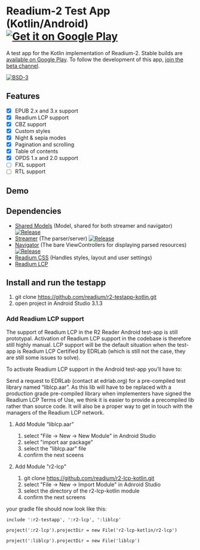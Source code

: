# Readium-2 Test App (Kotlin/Android) <a href='https://play.google.com/store/apps/details?id=org.readium.r2reader'><img alt='Get it on Google Play' src='https://play.google.com/intl/en_us/badges/images/badge_new.png'/></a>

A test app for the Kotlin implementation of Readium-2. Stable builds are [available on Google Play](https://play.google.com/store/apps/details?id=org.readium.r2reader). To follow the development of this app, [join the beta channel](https://play.google.com/apps/testing/org.readium.r2reader).

[![BSD-3](https://img.shields.io/badge/License-BSD--3-brightgreen.svg)](https://opensource.org/licenses/BSD-3-Clause)

## Features

- [x] EPUB 2.x and 3.x support
- [x] Readium LCP support
- [x] CBZ support
- [x] Custom styles
- [x] Night & sepia modes
- [x] Pagination and scrolling
- [x] Table of contents
- [x] OPDS 1.x and 2.0 support
- [ ] FXL support
- [ ] RTL support

## Demo


## Dependencies

- [Shared Models](https://github.com/readium/r2-shared-kotlin) (Model, shared for both streamer and navigator) [![Release](https://jitpack.io/v/readium/r2-shared-kotlin.svg)](https://jitpack.io/#readium/r2-shared-kotlin)
- [Streamer](https://github.com/readium/r2-streamer-kotlin) (The parser/server) [![Release](https://jitpack.io/v/readium/r2-streamer-kotlin.svg)](https://jitpack.io/#readium/r2-streamer-kotlin) 
- [Navigator](https://github.com/readium/r2-navigator-kotlin) (The bare ViewControllers for displaying parsed resources) [![Release](https://jitpack.io/v/readium/r2-navigator-kotlin.svg)](https://jitpack.io/#readium/r2-navigator-kotlin)
- [Readium CSS](https://github.com/readium/readium-css) (Handles styles, layout and user settings)
- [Readium LCP](https://github.com/readium/r2-lcp-kotlin) 


## Install and run the testapp

1. git clone https://github.com/readium/r2-testapp-kotlin.git
2. open project in Android Studio 3.1.3



### Add Readium LCP support

The support of Readium LCP in the R2 Reader Android test-app is still prototypal. Activation of Readium LCP support in the codebase is therefore still highly manual. LCP support will be the default situation when the test-app is Readium LCP Certified by EDRLab (which is still not the case, they are still some issues to solve).  

To activate Readium LCP support in the Android test-app you’ll have to:

Send a request to EDRLab (contact at edrlab.org) for a pre-compiled test library named “liblcp.aar”. As this lib will have to be replaced with a production grade pre-compiled library when implementers have signed the Readium LCP Terms of Use, we think it is easier to provide a precompiled lib rather than source code. It will also be a proper way to get in touch with the managers of the Readium LCP network.

1. Add Module “liblcp.aar”
   1. select "File -> New -> New Module" in Android Studio 
   2. select "import aar package"
   3. select the "liblcp.aar" file 
   4. confirm the next sceens

2. Add Module "r2-lcp"
   1. git clone https://github.com/readium/r2-lcp-kotlin.git
   2. select "File -> New -> Import Module" in Adnroid Studio
   3. select the directory of the r2-lcp-kotlin module
   4. confirm the next screens

your gradle file should now look like this:

`include ':r2-testapp', ':r2-lcp', ':liblcp'`

`project(':r2-lcp').projectDir = new File('r2-lcp-kotlin/r2-lcp')`

`project(':liblcp').projectDir = new File('liblcp')`


